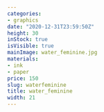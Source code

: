 ```yaml
---
categories:
- graphics
date: "2020-12-31T23:59:50Z"
height: 30
inStock: true
isVisible: true
mainImage: water_feminine.jpg
materials:
- ink
- paper
price: 150
slug: waterfeminine
title: water_feminine
width: 21
---
```


